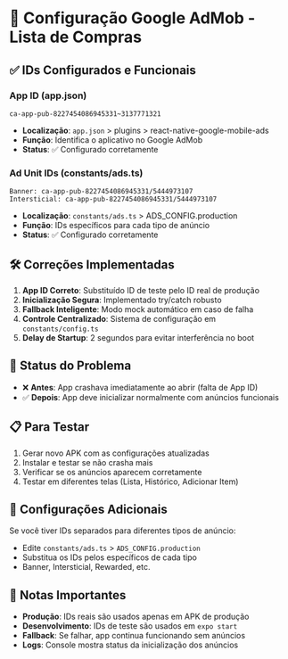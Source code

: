 # 📱 Configuração Google AdMob - Lista de Compras

## ✅ IDs Configurados e Funcionais

### App ID (app.json)
```
ca-app-pub-8227454086945331~3137771321
```
- **Localização**: `app.json` > plugins > react-native-google-mobile-ads
- **Função**: Identifica o aplicativo no Google AdMob
- **Status**: ✅ Configurado corretamente

### Ad Unit IDs (constants/ads.ts)
```
Banner: ca-app-pub-8227454086945331/5444973107
Intersticial: ca-app-pub-8227454086945331/5444973107
```
- **Localização**: `constants/ads.ts` > ADS_CONFIG.production
- **Função**: IDs específicos para cada tipo de anúncio
- **Status**: ✅ Configurado corretamente

## 🛠️ Correções Implementadas

1. **App ID Correto**: Substituído ID de teste pelo ID real de produção
2. **Inicialização Segura**: Implementado try/catch robusto
3. **Fallback Inteligente**: Modo mock automático em caso de falha
4. **Controle Centralizado**: Sistema de configuração em `constants/config.ts`
5. **Delay de Startup**: 2 segundos para evitar interferência no boot

## 🚀 Status do Problema

- ❌ **Antes**: App crashava imediatamente ao abrir (falta de App ID)
- ✅ **Depois**: App deve inicializar normalmente com anúncios funcionais

## 📋 Para Testar

1. Gerar novo APK com as configurações atualizadas
2. Instalar e testar se não crasha mais
3. Verificar se os anúncios aparecem corretamente
4. Testar em diferentes telas (Lista, Histórico, Adicionar Item)

## 🔧 Configurações Adicionais

Se você tiver IDs separados para diferentes tipos de anúncio:
- Edite `constants/ads.ts` > `ADS_CONFIG.production`
- Substitua os IDs pelos específicos de cada tipo
- Banner, Intersticial, Rewarded, etc.

## 📝 Notas Importantes

- **Produção**: IDs reais são usados apenas em APK de produção
- **Desenvolvimento**: IDs de teste são usados em `expo start`
- **Fallback**: Se falhar, app continua funcionando sem anúncios
- **Logs**: Console mostra status da inicialização dos anúncios
